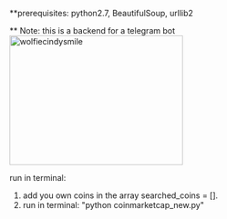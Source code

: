 **prerequisites: python2.7, BeautifulSoup, urllib2

** Note: this is a backend for a telegram bot
<img src="https://cointelegraph.com/images/725_Ly9jb2ludGVsZWdyYXBoLmNvbS9zdG9yYWdlL3VwbG9hZHMvdmlldy84YTY4MzA3YThlODQwMzQ0NGYwNzBkMzk1ZmZmYWIwNC5qcGc=.jpg" alt="wolfiecindysmile" style="width:304px;height:228px;">

run in terminal:

1. add you own coins in the array searched_coins = [].
2. run in terminal: "python coinmarketcap_new.py"

